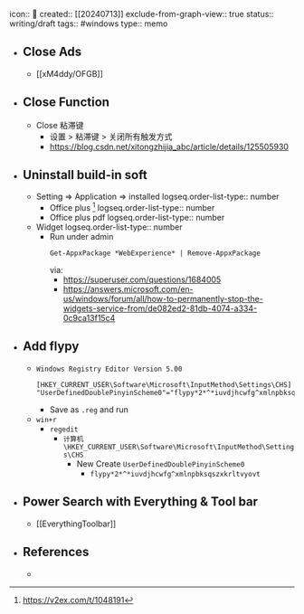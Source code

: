 icon:: 📝
created:: [[20240713]]
exclude-from-graph-view:: true
status:: writing/draft
tags:: #windows
type:: memo

- ## Close Ads
  - [[xM4ddy/OFGB]]
- ## Close Function
  - Close 粘滞键
    - 设置 > 粘滞键 > 关闭所有触发方式
    - https://blog.csdn.net/xitongzhijia_abc/article/details/125505930
- ## Uninstall build-in soft
  - Setting => Application => installed
    logseq.order-list-type:: number
    - Office plus [^china-office]
      logseq.order-list-type:: number
    - Office plus pdf
      logseq.order-list-type:: number
  - Widget
    logseq.order-list-type:: number
    - Run under admin
      ```shell
      Get-AppxPackage *WebExperience* | Remove-AppxPackage
      ```
      via:
      - https://superuser.com/questions/1684005
      - https://answers.microsoft.com/en-us/windows/forum/all/how-to-permanently-stop-the-widgets-service-from/de082ed2-81db-4074-a334-0c9ca13f15c4
- ## Add flypy
  - ```reg
    Windows Registry Editor Version 5.00
    
    [HKEY_CURRENT_USER\Software\Microsoft\InputMethod\Settings\CHS]
    "UserDefinedDoublePinyinScheme0"="flypy*2*^*iuvdjhcwfg^xmlnpbksqszxkrltvyovt"
    ```
    - Save as `.reg` and run
  - `win+r`
    - `regedit`
      - `计算机\HKEY_CURRENT_USER\Software\Microsoft\InputMethod\Settings\CHS`
        - New Create `UserDefinedDoublePinyinScheme0`
          - `flypy*2*^*iuvdjhcwfg^xmlnpbksqszxkrltvyovt`
- ## Power Search with Everything & Tool bar
  - [[EverythingToolbar]]
- ## References
  - [^china-office]: https://v2ex.com/t/1048191